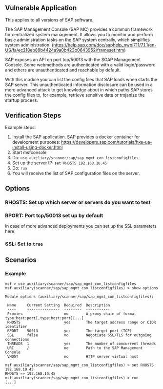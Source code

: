 
## Vulnerable Application

This applies to all versions of SAP software.

The SAP Management Console (SAP MC) provides a common framework for centralized system management. It allows you to monitor and perform basic administration tasks on the SAP system centrally, which simplifies system administration. (https://help.sap.com/doc/saphelp_nwpi711/7.1.1/en-US/fa/ec218eb89b4424a9a0b423b0643952/frameset.htm)

SAP exposes an API on port tcp/50013 with the SOAP Management Console. Some webmethods are authenticated with a valid login/password and others are unauthenticated and reachable by default.

With this module you can list the config files that SAP loads when starts the SAP server. This unauthenticated information disclosure can be used in a more advanced attack to get knowledge about in which paths SAP stores the config files to, for example, retrieve sensitive data or trojanize the startup process.

## Verification Steps

  Example steps:

  1. Install the SAP application. SAP provides a docker container for development purposes: https://developers.sap.com/tutorials/hxe-ua-install-using-docker.html
  2. Start msfconsole
  3. Do: ```use auxiliary/scanner/sap/sap_mgmt_con_listconfigfiles```
  4. Set up the server IP: ```set RHOSTS 192.168.10.45```
  5. Do: ```run```
  6. You will receive the list of SAP configuration files on the server.

## Options

### RHOSTS: Set up which server or servers do you want to test

### RPORT: Port tcp/50013 set up by default

  In case of more advanced deployments you can set up the SSL parameters here:

### SSL: Set to ```true```


## Scenarios

### Example


  ```
msf > use auxiliary/scanner/sap/sap_mgmt_con_listconfigfiles
msf auxiliary(scanner/sap/sap_mgmt_con_listconfigfiles) > show options

Module options (auxiliary/scanner/sap/sap_mgmt_con_listconfigfiles):

   Name     Current Setting  Required  Description
   ----     ---------------  --------  -----------
   Proxies                   no        A proxy chain of format type:host:port[,type:host:port][...]
   RHOSTS                    yes       The target address range or CIDR identifier
   RPORT    50013            yes       The target port (TCP)
   SSL      false            no        Negotiate SSL/TLS for outgoing connections
   THREADS  1                yes       The number of concurrent threads
   URI      /                no        Path to the SAP Management Console 
   VHOST                     no        HTTP server virtual host

 msf auxiliary(scanner/sap/sap_mgmt_con_listconfigfiles) > set RHOSTS 192.168.10.45
 RHOSTS => 192.168.10.45
 msf auxiliary(scanner/sap/sap_mgmt_con_listconfigfiles) > run
 [...]

  ```
